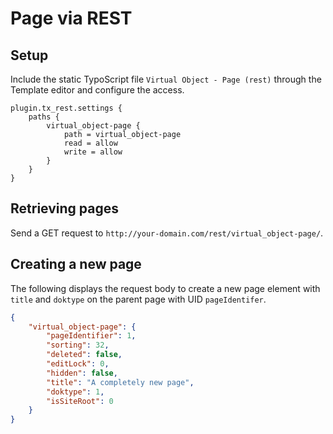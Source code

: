 Page via REST
=============

Setup
-----

Include the static TypoScript file `Virtual Object - Page (rest)` through the Template editor and configure the access.

```typo3_typoscript
plugin.tx_rest.settings {
    paths {
        virtual_object-page {
            path = virtual_object-page
            read = allow
            write = allow
        }
    }
}
```

Retrieving pages
----------------

Send a GET request to `http://your-domain.com/rest/virtual_object-page/`.


Creating a new page
-------------------

The following displays the request body to create a new page element with `title` and `doktype` on the parent page with UID `pageIdentifer`.

```json
{
    "virtual_object-page": {
        "pageIdentifier": 1,
        "sorting": 32,
        "deleted": false,
        "editLock": 0,
        "hidden": false,
        "title": "A completely new page",
        "doktype": 1,
        "isSiteRoot": 0
    }
}
```
